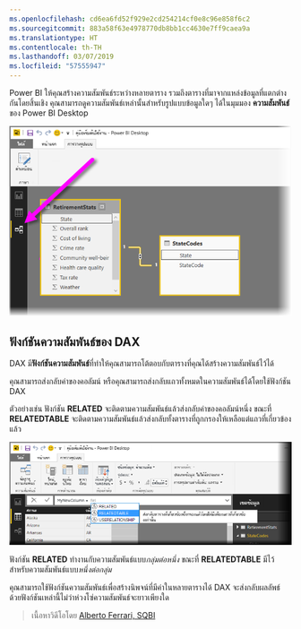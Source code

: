 ```yaml
---
ms.openlocfilehash: cd6ea6fd52f929e2cd254214cf0e8c96e858f6c2
ms.sourcegitcommit: 883a58f63e4978770db8bb1cc4630e7ff9caea9a
ms.translationtype: HT
ms.contentlocale: th-TH
ms.lasthandoff: 03/07/2019
ms.locfileid: "57555947"
---
```

Power BI ให้คุณสร้างความสัมพันธ์ระหว่างหลายตาราง รวมถึงตารางที่มาจากแหล่งข้อมูลที่แตกต่างกันโดยสิ้นเชิง คุณสามารถดูความสัมพันธ์เหล่านั้นสำหรับรูปแบบข้อมูลใดๆ ได้ในมุมมอง **ความสัมพันธ์** ของ Power BI Desktop

![](media/7-5-table-relationships-and-dax/dax-relationships_1.png)

## <a name="dax-relational-functions"></a>ฟังก์ชันความสัมพันธ์ของ DAX
DAX มี**ฟังก์ชันความสัมพันธ์**ที่ทำให้คุณสามารถโต้ตอบกับตารางที่คุณได้สร้างความสัมพันธ์ไว้ได้

คุณสามารถส่งกลับค่าของคอลัมน์ หรือคุณสามารถส่งกลับแถวทั้งหมดในความสัมพันธ์ได้โดยใช้ฟังก์ชัน DAX

ตัวอย่างเช่น ฟังก์ชัน **RELATED** จะติดตามความสัมพันธ์แล้วส่งกลับค่าของคอลัมน์หนึ่ง ขณะที่ **RELATEDTABLE** จะติดตามความสัมพันธ์แล้วส่งกลับทั้งตารางที่ถูกกรองให้เหลือแต่แถวที่เกี่ยวข้องแล้ว

![](media/7-5-table-relationships-and-dax/dax-relationships_2.png)

ฟังก์ชัน **RELATED** ทำงานกับความสัมพันธ์แบบ*กลุ่มต่อหนึ่ง* ขณะที่ **RELATEDTABLE** มีไว้สำหรับความสัมพันธ์แบบ*หนึ่งต่อกลุ่ม*

คุณสามารถใช้ฟังก์ชันความสัมพันธ์เพื่อสร้างนิพจน์ที่มีค่าในหลายตารางได้ DAX จะส่งกลับผลลัพธ์ด้วยฟังก์ชันเหล่านี้ไม่ว่าห่วงโซ่ความสัมพันธ์จะยาวเพียงใด

> เนื้อหาวิดีโอโดย [Alberto Ferrari, SQBI](http://www.sqlbi.com/learning-dax)
> 
> 

